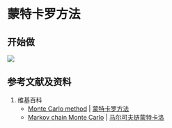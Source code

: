 # 蒙特卡罗方法

## 开始做

![](/images/概率/马尔可夫链蒙特卡罗方法/蒙特卡罗方法/1a.jpg)

## 参考文献及资料

1. 维基百科
	- [Monte Carlo method](https://en.wikipedia.org/wiki/Monte_Carlo_method) | [蒙特卡罗方法](https://zh.wikipedia.org/wiki/蒙特卡罗方法) 
	- [Markov chain Monte Carlo](https://en.wikipedia.org/wiki/Markov_chain_Monte_Carlo) | [马尔可夫链蒙特卡洛](https://zh.wikipedia.org/wiki/马尔可夫链蒙特卡洛) 	